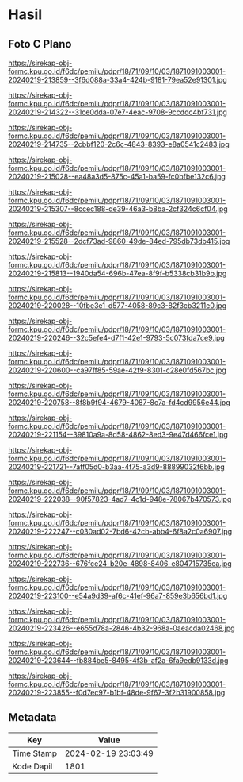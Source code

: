# Hasil

## Foto C Plano

https://sirekap-obj-formc.kpu.go.id/f6dc/pemilu/pdpr/18/71/09/10/03/1871091003001-20240219-213859--3f6d088a-33a4-424b-9181-79ea52e91301.jpg

https://sirekap-obj-formc.kpu.go.id/f6dc/pemilu/pdpr/18/71/09/10/03/1871091003001-20240219-214322--31ce0dda-07e7-4eac-9708-9ccddc4bf731.jpg

https://sirekap-obj-formc.kpu.go.id/f6dc/pemilu/pdpr/18/71/09/10/03/1871091003001-20240219-214735--2cbbf120-2c6c-4843-8393-e8a0541c2483.jpg

https://sirekap-obj-formc.kpu.go.id/f6dc/pemilu/pdpr/18/71/09/10/03/1871091003001-20240219-215028--ea48a3d5-875c-45a1-ba59-fc0bfbe132c6.jpg

https://sirekap-obj-formc.kpu.go.id/f6dc/pemilu/pdpr/18/71/09/10/03/1871091003001-20240219-215307--8ccec188-de39-46a3-b8ba-2cf324c6cf04.jpg

https://sirekap-obj-formc.kpu.go.id/f6dc/pemilu/pdpr/18/71/09/10/03/1871091003001-20240219-215528--2dcf73ad-9860-49de-84ed-795db73db415.jpg

https://sirekap-obj-formc.kpu.go.id/f6dc/pemilu/pdpr/18/71/09/10/03/1871091003001-20240219-215813--1940da54-696b-47ea-8f9f-b5338cb31b9b.jpg

https://sirekap-obj-formc.kpu.go.id/f6dc/pemilu/pdpr/18/71/09/10/03/1871091003001-20240219-220028--10fbe3e1-d577-4058-89c3-82f3cb3211e0.jpg

https://sirekap-obj-formc.kpu.go.id/f6dc/pemilu/pdpr/18/71/09/10/03/1871091003001-20240219-220246--32c5efe4-d7f1-42e1-9793-5c073fda7ce9.jpg

https://sirekap-obj-formc.kpu.go.id/f6dc/pemilu/pdpr/18/71/09/10/03/1871091003001-20240219-220600--ca97ff85-59ae-42f9-8301-c28e0fd567bc.jpg

https://sirekap-obj-formc.kpu.go.id/f6dc/pemilu/pdpr/18/71/09/10/03/1871091003001-20240219-220758--8f8b9f94-4679-4087-8c7a-fd4cd9956e44.jpg

https://sirekap-obj-formc.kpu.go.id/f6dc/pemilu/pdpr/18/71/09/10/03/1871091003001-20240219-221154--39810a9a-8d58-4862-8ed3-9e47d466fce1.jpg

https://sirekap-obj-formc.kpu.go.id/f6dc/pemilu/pdpr/18/71/09/10/03/1871091003001-20240219-221721--7aff05d0-b3aa-4f75-a3d9-88899032f6bb.jpg

https://sirekap-obj-formc.kpu.go.id/f6dc/pemilu/pdpr/18/71/09/10/03/1871091003001-20240219-222038--90f57823-4ad7-4c1d-948e-78067b470573.jpg

https://sirekap-obj-formc.kpu.go.id/f6dc/pemilu/pdpr/18/71/09/10/03/1871091003001-20240219-222247--c030ad02-7bd6-42cb-abb4-6f8a2c0a6907.jpg

https://sirekap-obj-formc.kpu.go.id/f6dc/pemilu/pdpr/18/71/09/10/03/1871091003001-20240219-222736--676fce24-b20e-4898-8406-e804715735ea.jpg

https://sirekap-obj-formc.kpu.go.id/f6dc/pemilu/pdpr/18/71/09/10/03/1871091003001-20240219-223100--e54a9d39-af6c-41ef-96a7-859e3b656bd1.jpg

https://sirekap-obj-formc.kpu.go.id/f6dc/pemilu/pdpr/18/71/09/10/03/1871091003001-20240219-223426--e655d78a-2846-4b32-968a-0aeacda02468.jpg

https://sirekap-obj-formc.kpu.go.id/f6dc/pemilu/pdpr/18/71/09/10/03/1871091003001-20240219-223644--fb884be5-8495-4f3b-af2a-6fa9edb9133d.jpg

https://sirekap-obj-formc.kpu.go.id/f6dc/pemilu/pdpr/18/71/09/10/03/1871091003001-20240219-223855--f0d7ec97-b1bf-48de-9f67-3f2b31900858.jpg


## Metadata

| Key        | Value               |
| ---------- | ------------------- |
| Time Stamp | 2024-02-19 23:03:49 |
| Kode Dapil | 1801                |



